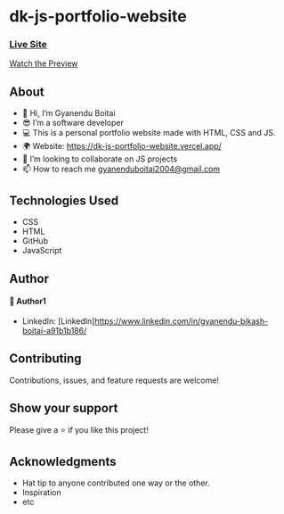 # dk-js-portfolio-website
### [Live Site](https://gyanendu01.github.io/portfolio/)

[Watch the Preview](https://www.loom.com/share/331501de6f7848168eac4b28b15dcd4c?sid=c1f25e37-0b45-4109-8103-644ae9fd3a77)


## About
* 👋 Hi, I’m Gyanendu Boitai 
* 😎 I’m a software developer 
* 💻 This is a personal portfolio website made with HTML, CSS and JS.
* 🌍 Website:  https://dk-js-portfolio-website.vercel.app/
* 💞️ I’m looking to collaborate on JS projects 
* 📫 How to reach me gyanenduboitai2004@gmail.com


## Technologies Used
* CSS
* HTML
* GitHub
* JavaScript

## Author

#### 👤 Author1
- LinkedIn: [LinkedIn]https://www.linkedin.com/in/gyanendu-bikash-boitai-a91b1b186/

## Contributing 
Contributions, issues, and feature requests are welcome!

## Show your support
Please give a ⭐️ if you like this project! 

## Acknowledgments
- Hat tip to anyone contributed one way or the other.
- Inspiration
- etc
